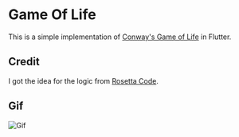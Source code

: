 # Game Of Life

This is a simple implementation of [Conway's Game of Life](https://en.wikipedia.org/wiki/Conway%27s_Game_of_Life) in Flutter. 

## Credit

I got the idea for the logic from [Rosetta Code](https://rosettacode.org/wiki/Conway%27s_Game_of_Life#Dart).

## Gif
![Gif](https://i.imgur.com/Jj5yFPN.gif)
